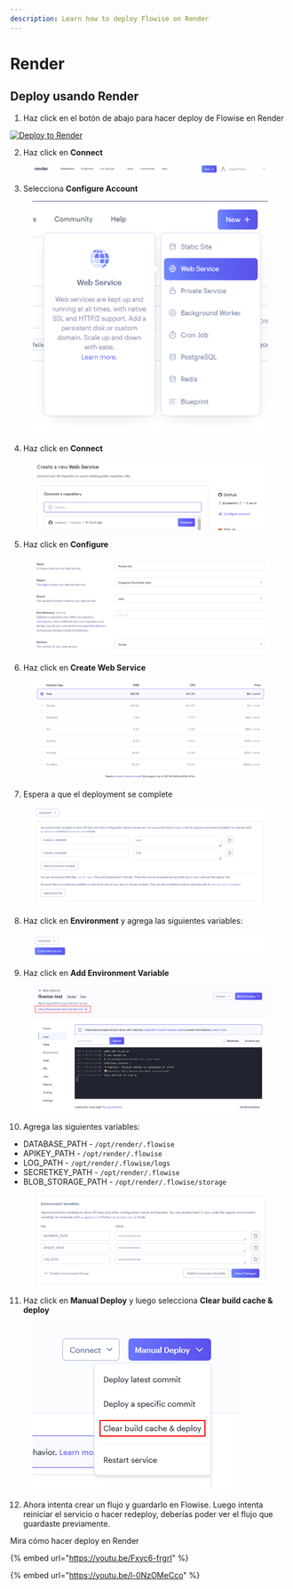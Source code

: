 ```yaml
---
description: Learn how to deploy Flowise on Render
---
```


# Render

## Deploy usando Render

1. Haz click en el botón de abajo para hacer deploy de Flowise en Render

[![Deploy to Render](https://render.com/images/deploy-to-render-button.svg)](https://render.com/deploy?repo=https://github.com/FlowiseAI/Flowise)

2. Haz click en **Connect**

<figure><img src="../../../.gitbook/assets/render/1.png" alt=""><figcaption></figcaption></figure>

3. Selecciona **Configure Account**

<figure><img src="../../../.gitbook/assets/render/2.png" alt=""><figcaption></figcaption></figure>

4. Haz click en **Connect**

<figure><img src="../../../.gitbook/assets/render/3.png" alt=""><figcaption></figcaption></figure>

5. Haz click en **Configure**

<figure><img src="../../../.gitbook/assets/render/4.png" alt=""><figcaption></figcaption></figure>

6. Haz click en **Create Web Service**

<figure><img src="../../../.gitbook/assets/render/5.png" alt=""><figcaption></figcaption></figure>

7. Espera a que el deployment se complete

<figure><img src="../../../.gitbook/assets/render/6.png" alt=""><figcaption></figcaption></figure>

8. Haz click en **Environment** y agrega las siguientes variables:

<figure><img src="../../../.gitbook/assets/render/7.png" alt=""><figcaption></figcaption></figure>

9. Haz click en **Add Environment Variable**

<figure><img src="../../../.gitbook/assets/render/8.png" alt=""><figcaption></figcaption></figure>

10. Agrega las siguientes variables:

* DATABASE\_PATH - `/opt/render/.flowise`
* APIKEY\_PATH - `/opt/render/.flowise`
* LOG\_PATH - `/opt/render/.flowise/logs`
* SECRETKEY\_PATH - `/opt/render/.flowise`
* BLOB\_STORAGE\_PATH - `/opt/render/.flowise/storage`

<figure><img src="../../../.gitbook/assets/image (1) (5).png" alt=""><figcaption></figcaption></figure>

11. Haz click en **Manual Deploy** y luego selecciona **Clear build cache & deploy**

<figure><img src="../../../.gitbook/assets/render/11.png" alt=""><figcaption></figcaption></figure>

12. Ahora intenta crear un flujo y guardarlo en Flowise. Luego intenta reiniciar el servicio o hacer redeploy, deberías poder ver el flujo que guardaste previamente.

Mira cómo hacer deploy en Render

{% embed url="https://youtu.be/Fxyc6-frgrI" %}

{% embed url="https://youtu.be/l-0NzOMeCco" %}
